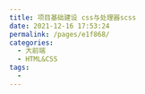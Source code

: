 ```yaml
---
title: 项目基础建设 css与处理器scss
date: 2021-12-16 17:53:24
permalink: /pages/e1f868/
categories:
  - 大前端
  - HTML&CSS
tags:
  - 
---
```


